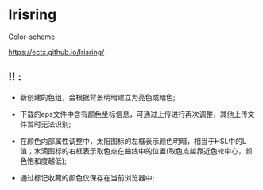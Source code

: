 # Irisring
Color-scheme

https://ectx.github.io/Irisring/

## !! :
- 新创建的色组，会根据背景明暗建立为亮色或暗色;

- 下载的eps文件中含有颜色坐标信息，可通过上传进行再次调整，其他上传文件暂时无法识别;

- 在颜色内部属性调整中，太阳图标的左框表示颜色明暗，相当于HSL中的L值；水滴图标的右框表示取色点在曲线中的位置(取色点越靠近色轮中心，颜色饱和度越低);

- 通过标记收藏的颜色仅保存在当前浏览器中;
